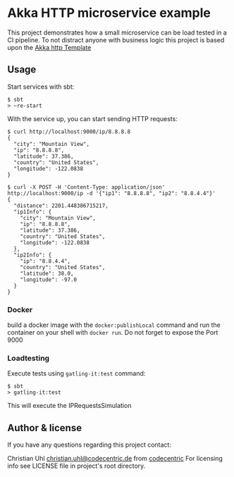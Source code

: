 # Akka HTTP microservice example

This project demonstrates how a small microservice can be load tested in a CI pipeline.
To not distract anyone with business logic this project is based upon the [Akka http Template](https://www.typesafe.com/activator/template/akka-http-microservice)


## Usage

Start services with sbt:

```
$ sbt
> ~re-start
```

With the service up, you can start sending HTTP requests:

```
$ curl http://localhost:9000/ip/8.8.8.8
{
  "city": "Mountain View",
  "ip": "8.8.8.8",
  "latitude": 37.386,
  "country": "United States",
  "longitude": -122.0838
}
```

```
$ curl -X POST -H 'Content-Type: application/json' http://localhost:9000/ip -d '{"ip1": "8.8.8.8", "ip2": "8.8.4.4"}'
{
  "distance": 2201.448386715217,
  "ip1Info": {
    "city": "Mountain View",
    "ip": "8.8.8.8",
    "latitude": 37.386,
    "country": "United States",
    "longitude": -122.0838
  },
  "ip2Info": {
    "ip": "8.8.4.4",
    "country": "United States",
    "latitude": 38.0,
    "longitude": -97.0
  }
}
```

### Docker

build a docker image with the `docker:publishLocal` command and run the container on your shell with `docker run`.
Do not forget to expose the Port 9000

### Loadtesting

Execute tests using `gatling-it:test` command:

```
$ sbt
> gatling-it:test
```

This will execute the IPRequestsSimulation 

## Author & license

If you have any questions regarding this project contact:

Christian Uhl <christian.uhl@codecentric.de> from [codecentric](codecentric.de)
For licensing info see LICENSE file in project's root directory.
